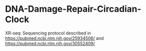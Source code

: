# DNA-Damage-Repair-Circadian-Clock
XR-seq: Sequencing protocol described in https://pubmed.ncbi.nlm.nih.gov/25934506/ and https://pubmed.ncbi.nlm.nih.gov/30552409/
